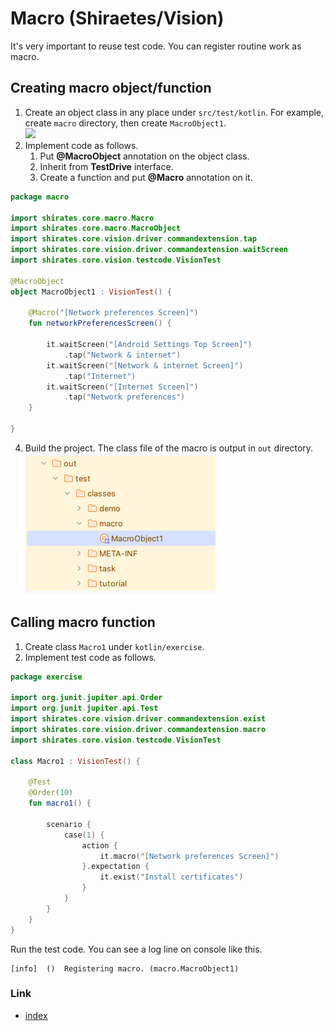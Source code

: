 # Macro (Shiraetes/Vision)

It's very important to reuse test code. You can register routine work as macro.

## Creating macro object/function

1. Create an object class in any place under `src/test/kotlin`. For example, create `macro` directory, then
   create `MacroObject1`.
   <br>![](../_images/creating_macro_object.png)
2. Implement code as follows.
    1. Put **@MacroObject** annotation on the object class.
    2. Inherit from **TestDrive** interface.
    3. Create a function and put **@Macro** annotation on it.

```kotlin
package macro

import shirates.core.macro.Macro
import shirates.core.macro.MacroObject
import shirates.core.vision.driver.commandextension.tap
import shirates.core.vision.driver.commandextension.waitScreen
import shirates.core.vision.testcode.VisionTest

@MacroObject
object MacroObject1 : VisionTest() {

    @Macro("[Network preferences Screen]")
    fun networkPreferencesScreen() {

        it.waitScreen("[Android Settings Top Screen]")
            .tap("Network & internet")
        it.waitScreen("[Network & internet Screen]")
            .tap("Internet")
        it.waitScreen("[Internet Screen]")
            .tap("Network preferences")
    }

}
```

4. Build the project. The class file of the macro is output in `out` directory.
   <br>![](_images/macro_object_class_file.png)

## Calling macro function

1. Create class `Macro1` under `kotlin/exercise`.
2. Implement test code as follows.

```kotlin
package exercise

import org.junit.jupiter.api.Order
import org.junit.jupiter.api.Test
import shirates.core.vision.driver.commandextension.exist
import shirates.core.vision.driver.commandextension.macro
import shirates.core.vision.testcode.VisionTest

class Macro1 : VisionTest() {

    @Test
    @Order(10)
    fun macro1() {

        scenario {
            case(1) {
                action {
                    it.macro("[Network preferences Screen]")
                }.expectation {
                    it.exist("Install certificates")
                }
            }
        }
    }
}
```

Run the test code. You can see a log line on console like this.

```
[info]	()	Registering macro. (macro.MacroObject1)
```

### Link

- [index](../../../index.md)

